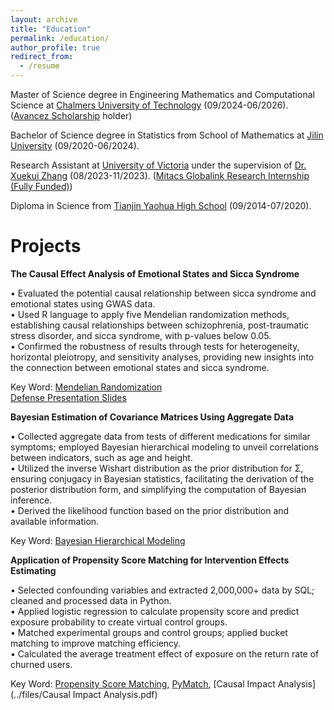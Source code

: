 ```yaml
---
layout: archive
title: "Education"
permalink: /education/
author_profile: true
redirect_from:
  - /resume
---
```


Master of Science degree in Engineering Mathematics and Computational Science at [Chalmers University of Technology](https://www.chalmers.se/en/) (09/2024-06/2026). ([Avancez Scholarship](https://www.chalmers.se/en/education/application-and-admission/scholarships-for-fee-paying-students/) holder)

Bachelor of Science degree in Statistics from School of Mathematics at [Jilin University](https://www.jlu.edu.cn/) (09/2020-06/2024).

Research Assistant at [University of Victoria](https://www.uvic.ca/) under the supervision of [Dr. Xuekui Zhang](https://ubcxzhang.github.io/) (08/2023-11/2023). ([Mitacs Globalink Research Internship (Fully Funded)](https://www.mitacs.ca/our-programs/globalink-research-internship-students/))

Diploma in Science from [Tianjin Yaohua High School](https://zh.wikipedia.org/wiki/%E5%A4%A9%E6%B4%A5%E5%B8%82%E8%80%80%E5%8D%8E%E4%B8%AD%E5%AD%A6) (09/2014-07/2020).

Projects
======
**The Causal Effect Analysis of Emotional States and Sicca Syndrome**

• Evaluated the potential causal relationship between sicca syndrome and emotional states using GWAS data.\
• Used R language to apply five Mendelian randomization methods, establishing causal relationships between
schizophrenia, post-traumatic stress disorder, and sicca syndrome, with p-values below 0.05.\
• Confirmed the robustness of results through tests for heterogeneity, horizontal pleiotropy, and sensitivity analyses, providing new insights into the connection between emotional states and sicca syndrome.

Key Word: [Mendelian Randomization](https://en.wikipedia.org/wiki/Mendelian_randomization)\
[Defense Presentation Slides](../files/MR.pdf)


**Bayesian Estimation of Covariance Matrices Using Aggregate Data**

• Collected aggregate data from tests of different medications for similar symptoms; employed Bayesian hierarchical modeling to unveil correlations between indicators, such as age and height.\
• Utilized the inverse Wishart distribution as the prior distribution for Σ, ensuring conjugacy in Bayesian statistics, facilitating the derivation of the posterior distribution form, and simplifying the computation of Bayesian inference.\
• Derived the likelihood function based on the prior distribution and available information.

Key Word: [Bayesian Hierarchical Modeling](https://en.wikipedia.org/wiki/Bayesian_hierarchical_modeling)


**Application of Propensity Score Matching for Intervention Effects Estimating**

• Selected confounding variables and extracted 2,000,000+ data by SQL; cleaned and processed data in Python.\
• Applied logistic regression to calculate propensity score and predict exposure probability to create virtual control groups.\
• Matched experimental groups and control groups; applied bucket matching to improve matching efficiency.\
• Calculated the average treatment effect of exposure on the return rate of churned users.

Key Word: [Propensity Score Matching](https://en.wikipedia.org/wiki/Propensity_score_matching), [PyMatch](https://github.com/benmiroglio/pymatch?tab=readme-ov-file), [Causal Impact Analysis](../files/Causal Impact Analysis.pdf)